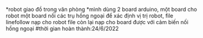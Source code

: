 *robot giao đồ trong văn phòng 
*mình dùng 2 board arduino, một board cho robot một board nối các trụ hồng ngoại để xác định vị trị robot, file linefollow nạp cho robot file còn lại nạp cho board được với cảm biến nối hồng ngoại
#thời gian hoàn thành:24/6/2022
